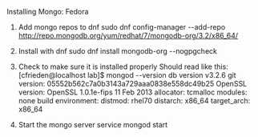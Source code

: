 Installing Mongo:
Fedora
1. Add mongo repos to dnf
sudo dnf config-manager --add-repo http://repo.mongodb.org/yum/redhat/7/mongodb-org/3.2/x86_64/
2. Install with dnf
sudo dnf install mongodb-org --nogpgcheck
3. Check to make sure it is installed properly
Should read like this:
[cfrieden@localhost lab]$ mongod --version
db version v3.2.6
git version: 05552b562c7a0b3143a729aaa0838e558dc49b25
OpenSSL version: OpenSSL 1.0.1e-fips 11 Feb 2013
allocator: tcmalloc
modules: none
build environment:
    distmod: rhel70
    distarch: x86_64
    target_arch: x86_64

4. Start the mongo server
service mongod start
